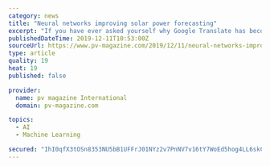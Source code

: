 ```yaml
---
category: news
title: "Neural networks improving solar power forecasting"
excerpt: "If you have ever asked yourself why Google Translate has become much better at translating in recent years, the answer is because of artificial neural networks. Since November 2016, the company’s online translation tool has relied on a neural machine ..."
publishedDateTime: 2019-12-11T10:53:00Z
sourceUrl: https://www.pv-magazine.com/2019/12/11/neural-networks-improving-solar-power-forecasting/
type: article
quality: 19
heat: 19
published: false

provider:
  name: pv magazine International
  domain: pv-magazine.com

topics:
  - AI
  - Machine Learning

secured: "IhI0qfX3tOSn8353NU5bB1UFFrJ01NYz2v7PnNV7v16tY7WoEd5hog4LL6skCrC6yb138wqrqo0PEPNjr5vYtMKnFi/O77xsugLEJj5yemgt2+5VxKea8W3Yo/7CDdt5HbB8xtNNN4AnzhImQXcU3uEip/21Z+oce7jUO6hRSUclhGbFB5B5bKCUOeJxtB1mbi5u4apk9Tpcozff9J3VXzhadWGFQabn4Tvp+ttS1y8Kcxz+3yTe5QLvzSbnFHmCsHGRMZ3ByhNL+BdBlx/2jQ==;sZmImq+W9Jr3f06ZwEqZkQ=="
---
```


